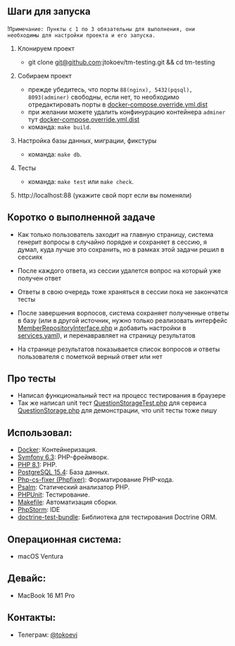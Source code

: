 ## Шаги для запуска
!`Примечание: Пункты с 1 по 3 обязательны для выполнения, они необходимы для настройки проекта и его запуска.`

1) Клонируем проект 
   - git clone git@github.com:jtokoev/tm-testing.git && cd tm-testing
2) Собираем проект
    - прежде убедитесь, что порты `88(nginx), 5432(pqsql), 8093(adminer)` свободны, если нет, то необходимо отредактировать порты в [docker-compose.override.yml.dist](docker-compose.override.yml.dist)
    - при желании можете удалить конфинурацию контейнера `adminer` тут [docker-compose.override.yml.dist](docker-compose.override.yml.dist)
    - команда: `make build`.

3) Настройка базы данных, миграции, фикстуры
   - команда: `make db`.
4) Тесты
   - команда: `make test` или `make check`.
 
5) http://localhost:88 (укажите свой порт если вы поменяли)



## Коротко о выполненной задаче 

- Как только пользователь заходит на главную страницу, 
система генерит вопросы в случайно порядке и сохраняет в сессию, я думал, куда лучше это сохранить, 
но в рамках этой задачи решил в сессиях
 
- После каждого ответа, из сессии удалется вопрос на который уже получен ответ

- Ответы в свою очередь тоже храняться в сессии пока не закончатся тесты 

- После завершения ворпосов, 
система сохраняет полученные ответы в базу (или в другой источник, нужно только реализовать интерфейс [MemberRepositoryInterface.php](app%2Fsrc%2FDomain%2FRepository%2FMemberRepositoryInterface.php) и добавить настройки в [services.yaml](app%2Fconfig%2Fservices.yaml)), 
и перенавравляет на страницу результатов

- На странице результатов показывается список вопросов и ответы пользователя с пометкой верный ответ или нет

## Про тесты 
- Написал функциональный тест на процесс тестирования в браузере
- Так же написал unit тест [QuestionStorageTest.php](app%2Ftests%2FUnit%2FApplication%2FService%2FQuestionStorageTest.php) для сервиса [QuestionStorage.php](app%2Fsrc%2FApplication%2FService%2FQuestionStorage.php) для демонстрации, что unit тесты тоже пишу

## Использовал: 
- [Docker](https://www.docker.com/): Контейнеризация.
- [Symfony 6.3](https://symfony.com/): PHP-фреймворк.
- [PHP 8.1](https://www.php.net/): PHP.
- [PostgreSQL 15.4](https://www.postgresql.org/): База данных.
- [Php-cs-fixer (Phpfixer)](https://cs.symfony.com/): Форматирование PHP-кода.
- [Psalm](https://psalm.dev/): Статический анализатор PHP.
- [PHPUnit](https://phpunit.de/): Тестирование.
- [Makefile](https://www.gnu.org/software/make/manual/make.html): Автоматизация сборки.
- [PhpStorm](https://www.jetbrains.com/phpstorm/): IDE
- [doctrine-test-bundle](https://github.com/dmaicher/doctrine-test-bundle): Библиотека для тестирования Doctrine ORM.

## Операционная система:

- macOS Ventura

## Девайс:

- MacBook 16 M1 Pro

## Контакты:

- Телеграм: [@tokoevj](https://t.me/tokoevj)